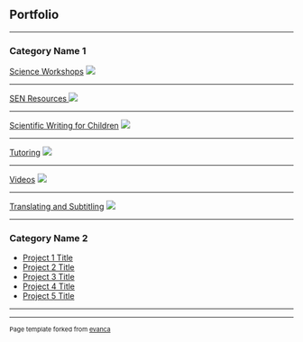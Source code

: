 ## Portfolio

---

### Category Name 1 

[Science Workshops](/sample_page)
<img src="images/dummy_thumbnail.jpg?raw=true"/>

---
[SEN Resources ](/pdf/sample_presentation.pdf)
<img src="images/dummy_thumbnail.jpg?raw=true"/>

---
[Scientific Writing for Children](http://example.com/)
<img src="images/dummy_thumbnail.jpg?raw=true"/>

---

[Tutoring](http://example.com/)
<img src="images/dummy_thumbnail.jpg?raw=true"/>

---


[Videos](http://example.com/)
<img src="images/dummy_thumbnail.jpg?raw=true"/>

---


[Translating and Subtitling](http://example.com/)
<img src="images/dummy_thumbnail.jpg?raw=true"/>

---

### Category Name 2

- [Project 1 Title](http://example.com/)
- [Project 2 Title](http://example.com/)
- [Project 3 Title](http://example.com/)
- [Project 4 Title](http://example.com/)
- [Project 5 Title](http://example.com/)

---




---
<p style="font-size:11px">Page template forked from <a href="https://github.com/evanca/quick-portfolio">evanca</a></p>
<!-- Remove above link if you don't want to attibute -->
